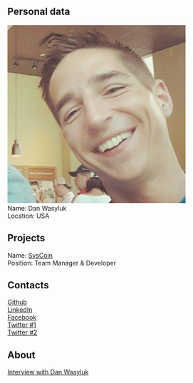## Personal data
![photo](photo/dan_wasyluk.jpg)  
Name: Dan Wasyluk  
Location: USA  
## Projects 
Name: [SysCoin](../projects/syscoin.md)  
Position: Team Manager & Developer  
## Contacts
[Github](https://github.com/dwasyluk)  
[LinkedIn](https://www.linkedin.com/in/danwasyluk/)  
[Facebook](https://www.facebook.com/dan.wasyluk)  
[Twitter #1](https://twitter.com/danosphere)  
[Twitter #2](https://twitter.com/BlockchainDan)
## About
[Interview with Dan Wasyluk](https://cointelegraph.com/news/syscoin-is-like-ebay-interview-with-developer-of-decentralized-marketplace-cryptocurrency)
